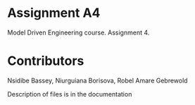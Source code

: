 # Assignment A4
Model Driven Engineering course. Assignment 4.
# Contributors
Nsidibe Bassey, 
Niurguiana Borisova, 
Robel Amare Gebrewold

Description of files is in the documentation

